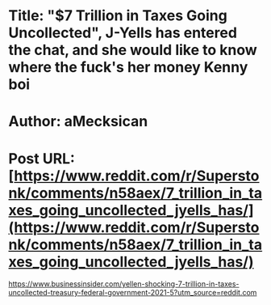 # Title: "$7 Trillion in Taxes Going Uncollected", J-Yells has entered the chat, and she would like to know where the fuck's her money Kenny boi
# Author: aMecksican
# Post URL: [https://www.reddit.com/r/Superstonk/comments/n58aex/7_trillion_in_taxes_going_uncollected_jyells_has/](https://www.reddit.com/r/Superstonk/comments/n58aex/7_trillion_in_taxes_going_uncollected_jyells_has/)


https://www.businessinsider.com/yellen-shocking-7-trillion-in-taxes-uncollected-treasury-federal-government-2021-5?utm_source=reddit.com